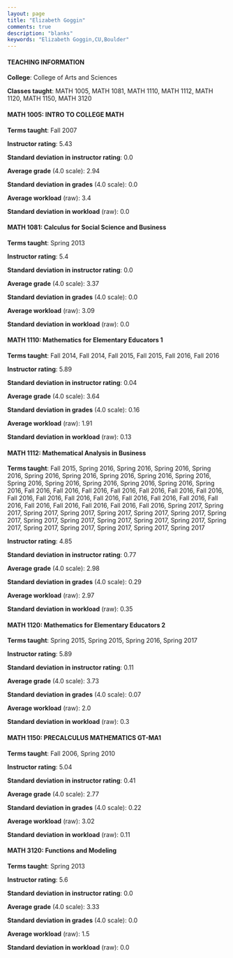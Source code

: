 ```yaml
---
layout: page
title: "Elizabeth Goggin" 
comments: true
description: "blanks"
keywords: "Elizabeth Goggin,CU,Boulder"
---
```

<head>
<script src="https://ajax.googleapis.com/ajax/libs/jquery/2.1.3/jquery.min.js"></script>
<script src="https://dl.dropboxusercontent.com/s/pc42nxpaw1ea4o9/highcharts.js?dl=0"></script>
<!-- <script src="../assets/js/highcharts.js"></script> -->
<style type="text/css">@font-face {
	font-family: "Bebas Neue";
	src: url(https://www.filehosting.org/file/details/544349/BebasNeue Regular.otf) format("opentype");
	}
	h1.Bebas { 
		font-family: "Bebas Neue", Verdana, Tahoma;
	}
</style>
</head>
	   
#### TEACHING INFORMATION

**College**: College of Arts and Sciences

**Classes taught**: MATH 1005, MATH 1081, MATH 1110, MATH 1112, MATH 1120, MATH 1150, MATH 3120

#### MATH 1005: INTRO TO COLLEGE MATH

**Terms taught**: Fall 2007

**Instructor rating**: 5.43

**Standard deviation in instructor rating**: 0.0

**Average grade** (4.0 scale): 2.94

**Standard deviation in grades** (4.0 scale): 0.0

**Average workload** (raw): 3.4

**Standard deviation in workload** (raw): 0.0

#### MATH 1081: Calculus for Social Science and Business

**Terms taught**: Spring 2013

**Instructor rating**: 5.4

**Standard deviation in instructor rating**: 0.0

**Average grade** (4.0 scale): 3.37

**Standard deviation in grades** (4.0 scale): 0.0

**Average workload** (raw): 3.09

**Standard deviation in workload** (raw): 0.0

#### MATH 1110: Mathematics for Elementary Educators 1

**Terms taught**: Fall 2014, Fall 2014, Fall 2015, Fall 2015, Fall 2016, Fall 2016

**Instructor rating**: 5.89

**Standard deviation in instructor rating**: 0.04

**Average grade** (4.0 scale): 3.64

**Standard deviation in grades** (4.0 scale): 0.16

**Average workload** (raw): 1.91

**Standard deviation in workload** (raw): 0.13

#### MATH 1112: Mathematical Analysis in Business

**Terms taught**: Fall 2015, Spring 2016, Spring 2016, Spring 2016, Spring 2016, Spring 2016, Spring 2016, Spring 2016, Spring 2016, Spring 2016, Spring 2016, Spring 2016, Spring 2016, Spring 2016, Spring 2016, Spring 2016, Fall 2016, Fall 2016, Fall 2016, Fall 2016, Fall 2016, Fall 2016, Fall 2016, Fall 2016, Fall 2016, Fall 2016, Fall 2016, Fall 2016, Fall 2016, Fall 2016, Fall 2016, Fall 2016, Fall 2016, Fall 2016, Fall 2016, Fall 2016, Spring 2017, Spring 2017, Spring 2017, Spring 2017, Spring 2017, Spring 2017, Spring 2017, Spring 2017, Spring 2017, Spring 2017, Spring 2017, Spring 2017, Spring 2017, Spring 2017, Spring 2017, Spring 2017, Spring 2017, Spring 2017, Spring 2017

**Instructor rating**: 4.85

**Standard deviation in instructor rating**: 0.77

**Average grade** (4.0 scale): 2.98

**Standard deviation in grades** (4.0 scale): 0.29

**Average workload** (raw): 2.97

**Standard deviation in workload** (raw): 0.35

#### MATH 1120: Mathematics for Elementary Educators 2

**Terms taught**: Spring 2015, Spring 2015, Spring 2016, Spring 2017

**Instructor rating**: 5.89

**Standard deviation in instructor rating**: 0.11

**Average grade** (4.0 scale): 3.73

**Standard deviation in grades** (4.0 scale): 0.07

**Average workload** (raw): 2.0

**Standard deviation in workload** (raw): 0.3

#### MATH 1150: PRECALCULUS MATHEMATICS GT-MA1

**Terms taught**: Fall 2006, Spring 2010

**Instructor rating**: 5.04

**Standard deviation in instructor rating**: 0.41

**Average grade** (4.0 scale): 2.77

**Standard deviation in grades** (4.0 scale): 0.22

**Average workload** (raw): 3.02

**Standard deviation in workload** (raw): 0.11

#### MATH 3120: Functions and Modeling

**Terms taught**: Spring 2013

**Instructor rating**: 5.6

**Standard deviation in instructor rating**: 0.0

**Average grade** (4.0 scale): 3.33

**Standard deviation in grades** (4.0 scale): 0.0

**Average workload** (raw): 1.5

**Standard deviation in workload** (raw): 0.0


